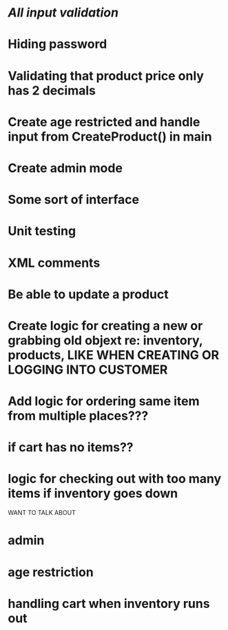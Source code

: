 # ***All input validation***
# Hiding password
# Validating that product price only has 2 decimals
# Create age restricted and handle input from CreateProduct() in main 
# Create admin mode
# Some sort of interface
# Unit testing
# XML comments
# Be able to update a product
# Create logic for creating a new or grabbing old objext re: inventory, products, LIKE WHEN CREATING OR LOGGING INTO CUSTOMER
# Add logic for ordering same item from multiple places???
# if cart has no items??
# logic for checking out with too many items if inventory goes down


WANT TO TALK ABOUT
# admin
# age restriction
# handling cart when inventory runs out

